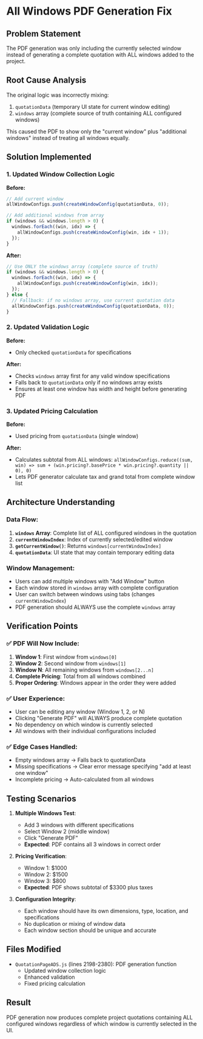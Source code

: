 # All Windows PDF Generation Fix

## Problem Statement
The PDF generation was only including the currently selected window instead of generating a complete quotation with ALL windows added to the project.

## Root Cause Analysis
The original logic was incorrectly mixing:
1. `quotationData` (temporary UI state for current window editing)
2. `windows` array (complete source of truth containing ALL configured windows)

This caused the PDF to show only the "current window" plus "additional windows" instead of treating all windows equally.

## Solution Implemented

### 1. Updated Window Collection Logic
**Before:**
```javascript
// Add current window
allWindowConfigs.push(createWindowConfig(quotationData, 0));

// Add additional windows from array
if (windows && windows.length > 0) {
  windows.forEach((win, idx) => {
    allWindowConfigs.push(createWindowConfig(win, idx + 1));
  });
}
```

**After:**
```javascript
// Use ONLY the windows array (complete source of truth)
if (windows && windows.length > 0) {
  windows.forEach((win, idx) => {
    allWindowConfigs.push(createWindowConfig(win, idx));
  });
} else {
  // Fallback: if no windows array, use current quotation data
  allWindowConfigs.push(createWindowConfig(quotationData, 0));
}
```

### 2. Updated Validation Logic
**Before:**
- Only checked `quotationData` for specifications

**After:**
- Checks `windows` array first for any valid window specifications
- Falls back to `quotationData` only if no windows array exists
- Ensures at least one window has width and height before generating PDF

### 3. Updated Pricing Calculation
**Before:**
- Used pricing from `quotationData` (single window)

**After:**
- Calculates subtotal from ALL windows: `allWindowConfigs.reduce((sum, win) => sum + (win.pricing?.basePrice * win.pricing?.quantity || 0), 0)`
- Lets PDF generator calculate tax and grand total from complete window list

## Architecture Understanding

### Data Flow:
1. **`windows` Array**: Complete list of ALL configured windows in the quotation
2. **`currentWindowIndex`**: Index of currently selected/edited window
3. **`getCurrentWindow()`**: Returns `windows[currentWindowIndex]`
4. **`quotationData`**: UI state that may contain temporary editing data

### Window Management:
- Users can add multiple windows with "Add Window" button
- Each window stored in `windows` array with complete configuration
- User can switch between windows using tabs (changes `currentWindowIndex`)
- PDF generation should ALWAYS use the complete `windows` array

## Verification Points

### ✅ PDF Will Now Include:
1. **Window 1**: First window from `windows[0]`
2. **Window 2**: Second window from `windows[1]`  
3. **Window N**: All remaining windows from `windows[2...n]`
4. **Complete Pricing**: Total from all windows combined
5. **Proper Ordering**: Windows appear in the order they were added

### ✅ User Experience:
- User can be editing any window (Window 1, 2, or N)
- Clicking "Generate PDF" will ALWAYS produce complete quotation
- No dependency on which window is currently selected
- All windows with their individual configurations included

### ✅ Edge Cases Handled:
- Empty windows array → Falls back to quotationData
- Missing specifications → Clear error message specifying "add at least one window"
- Incomplete pricing → Auto-calculated from all windows

## Testing Scenarios

1. **Multiple Windows Test**:
   - Add 3 windows with different specifications
   - Select Window 2 (middle window)
   - Click "Generate PDF"
   - **Expected**: PDF contains all 3 windows in correct order

2. **Pricing Verification**:
   - Window 1: $1000
   - Window 2: $1500  
   - Window 3: $800
   - **Expected**: PDF shows subtotal of $3300 plus taxes

3. **Configuration Integrity**:
   - Each window should have its own dimensions, type, location, and specifications
   - No duplication or mixing of window data
   - Each window section should be unique and accurate

## Files Modified
- `QuotationPageADS.js` (lines 2198-2380): PDF generation function
  - Updated window collection logic
  - Enhanced validation 
  - Fixed pricing calculation

## Result
PDF generation now produces complete project quotations containing ALL configured windows regardless of which window is currently selected in the UI.